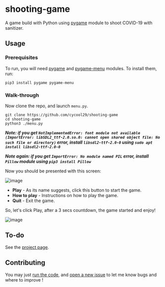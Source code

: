# shooting-game

A game build with Python using [pygame](https://pygame.org) module to shoot COVID-19 with sanitizer.

## Usage

### Prerequisites

To run, you will need [pygame](https://pygame.org) and [pygame-menu](https://pygame-menu.readthedocs.io/) modules. To install them, run:
``` 
pip3 install pygame pygame-menu
```
### Walk-through

Now clone the repo, and launch `menu.py`.
```
git clone https://github.com/cycool29/shooting-game
cd shooting-game
python3 ./menu.py
```

***Note: if you get `NotImplementedError: font module not available (ImportError: libSDL2_ttf-2.0.so.0: cannot open shared object file: No such file or directory)` error, install `libsdl2-ttf-2.0-0` using `sudo apt install libsdl2-ttf-2.0-0`***

***Note again: if you get `ImportError: No module named PIL` error, install `Pillow` module using `pip3 install Pillow`***


Now you should be presented with this screen:

![image](https://user-images.githubusercontent.com/88134003/138396670-9c0e85de-b623-48d6-b86e-28265c71aa94.png)

- **Play** - As its name suggests, click this button to start the game.
- **How to play** - Instructions on how to play the game.
- **Quit** - Exit the game.

So, let's click Play, after a 3 secs countdown, the game started and enjoy!

![image](https://user-images.githubusercontent.com/88134003/138398555-8e17dbd0-84d0-42a9-9c89-f99a276e2c5f.png)

## To-do

See the [project page](https://github.com/cycool29/shooting-game/projects/1).


## Contributing

You may just [run the code](https://github.com/cycool29/shooting-game/new/main?readme=1#usage), and [open a new issue](https://github.com/cycool29/shooting-game/issues/new) to let me know bugs and where to improve !
